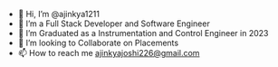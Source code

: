 - 👋 Hi, I’m @ajinkya1211
- 👀 I’m a Full Stack Developer and Software Engineer
- 🌱 I’m Graduated as a Instrumentation and Control Engineer in 2023
- 💞️ I’m looking to Collaborate on Placements
- 📫 How to reach me ajinkyajoshi226@gmail.com

<!---
ajinkya1211/ajinkya1211 is a ✨ special ✨ repository because its `README.md` (this file) appears on your GitHub profile.
You can click the Preview link to take a look at your changes.
--->
